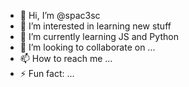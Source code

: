- 👋 Hi, I’m @spac3sc
- 👀 I’m interested in learning new stuff
- 🌱 I’m currently learning JS and Python
- 💞️ I’m looking to collaborate on ...
- 📫 How to reach me ...
- ⚡ Fun fact: ...

<!---
spac3sc/spac3sc is a ✨ special ✨ repository because its `README.md` (this file) appears on your GitHub profile.
You can click the Preview link to take a look at your changes.
- 👋 Hi, I’m @spac3sc
- 👀 I’m interested in learning new stuff
- 🌱 I’m currently learning JS and Python
- 💞️ I’m looking to collaborate on ...
- 📫 How to reach me ...
- 😄 Pronouns: ...
- ⚡ Fun fact: ...
--->
